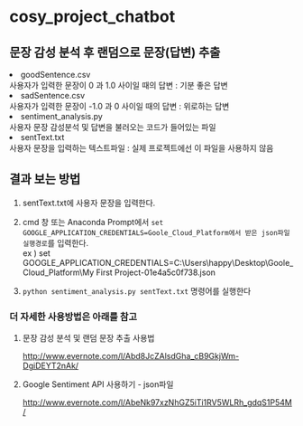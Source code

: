 # cosy_project_chatbot
## 문장 감성 분석 후 랜덤으로 문장(답변) 추출 
<li> goodSentence.csv </li>
  사용자가 입력한 문장이 0 과 1.0 사이일 때의 답변 : 기분 좋은 답변 
<li> sadSentence.csv </li>
  사용자가 입력한 문장이 -1.0 과 0 사이일 때의 답변 : 위로하는 답변 
<li> sentiment_analysis.py </li>
  사용자 문장 감성분석 및 답변을 불러오는 코드가 들어있는 파일
<li> sentText.txt </li>
  사용자 문장을 입력하는 텍스트파일 : 실제 프로젝트에선 이 파일을 사용하지 않음
  

## 결과 보는 방법 
1. sentText.txt에 사용자 문장을 입력한다.
2. cmd 창 또는 Anaconda Prompt에서 
`set GOOGLE_APPLICATION_CREDENTIALS=Goole_Cloud_Platform에서 받은 json파일 실행경로`를 입력한다.  
ex ) set GOOGLE_APPLICATION_CREDENTIALS=C:\Users\happy\Desktop\Goole_Cloud_Platform\My First Project-01e4a5c0f738.json


3. `python sentiment_analysis.py sentText.txt` 명령어를 실행한다




### 더 자세한 사용방법은 아래를 참고

1. 문장 감성 분석 및 랜덤 문장 추출 사용법<p> 
http://www.evernote.com/l/Abd8JcZAlsdGha_cB9GkjWm-DgiDEYT2nAk/ <p>
2. Google Sentiment API 사용하기 - json파일 <p>
http://www.evernote.com/l/AbeNk97xzNhGZ5iTi1RV5WLRh_gdqS1P54M/ <p>
